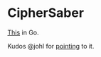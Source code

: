 # CipherSaber

[This](http://ciphersaber.gurus.org/) in Go.

Kudos @johl for [pointing](http://blog.johl.io/blog/2013/06/19/what-next%3F/) to it.
